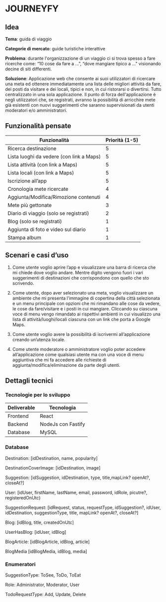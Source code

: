 # JOURNEYFY  

## Idea 

**Tema**: guida di viaggio 

**Categorie di mercato**: guide turistiche interattive 

**Problema**: durante l'organizzazione di un viaggio ci si trova spesso a fare ricerche come: “10 cose da fare a ...”, “dove mangiare tipico a …" visionando decine di siti differenti. 

**Soluzione**: Applicazione web che consente ai suoi utilizzatori di ricercare una meta ed ottenere immediatamente una lista delle migliori attività da fare, dei posti da visitare e dei locali, tipici e non, in cui ristorarsi o divertirsi. Tutto centralizzato in una sola applicazione. Il punto di forza dell'applicazione è negli utilizzatori che, se registrati, avranno la possibilità di arricchire mete già esistenti con nuovi suggerimenti che saranno supervisionati da utenti moderatori e/o amministratori. 

 

## Funzionalità pensate 
| Funzionalità                                   | Priorità (1-5) |
|------------------------------------------------|----------------|
|      Ricerca destinazione                      |     5          |
|      Lista luoghi da vedere (con link a Maps)  |     5          |
|      Lista attività (con link a Maps)          |     5          |
|      Lista locali (con link a Maps)            |     5          |
|      Iscrizione all’app                        |     5          |
|      Cronologia mete ricercate                 |     4          |
|      Aggiunta/Modifica/Rimozione contenuti     |     4          |
|      Mete più gettonate                        |     3          |
|      Diario di viaggio (solo se registrati)    |     2          |
|      Blog (solo se registrati)                 |     1          |
|      Aggiunta di foto e video sul diario       |     1          |
|      Stampa album                              |     1          |

 

## Scenari e casi d’uso 
1. Come utente voglio aprire l’app e visualizzare una barra di ricerca che mi chiede dove voglio andare. Mentre digito vengono fuori i vari suggerimenti di destinazioni che corrispondono con quello che sto scrivendo. 

1. Come utente, dopo aver selezionato una meta, voglio visualizzare un ambiente che mi presenta l’immagine di copertina della città selezionata e un menu principale con opzioni che mi rimandano alle cose da vedere, le cose da fare/visitare e i posti in cui mangiare. Cliccando su ciascuna voce di menu vengo rimandato ai rispettivi ambienti in cui visualizzo una lista di attività/luoghi/locali ciascuna con un link che porta a Google Maps.  

1. Come utente voglio avere la possibilità di iscrivermi all’applicazione creando un’utenza locale. 

1. Come utente moderatore o amministratore voglio poter accedere all’applicazione come qualsiasi utente ma con una voce di menu aggiuntiva che mi fa accedere alle richieste di aggiunta/modifica/eliminazione da parte degli utenti. 

## Dettagli tecnici 

### Tecnologie per lo sviluppo 
| Deliverable| Tecnologia         |
|------------|--------------------|
| Frontend   | React              |
| Backend    | NodeJs con Fastify |
| Database   | MySQL              |
 

### Database 

Destination: [idDestination<number>, name<string>, popularity<number>] 

DestinationCoverImage: [idDestination<number>, image<blob>] 

Suggestion: [idSuggestion<number>, idDestination<number>, type<number>, title<string>,mapLink?<string> openAt?<string>, closeAt?<string>] 

User: [idUser<guid>, firstName<string>, lastName<string>, email<string>, password<hash>, idRole<number>, picutre?<string>, registeredOnUtc<datetime>) 

SuggestionRequest: [idRequest<guid>, status<number>, requestType<number>, idSuggestion?<number>, idUser<guid>, idDestination<number>, suggestionType<number>, title<string>, mapLink?<string> openAt?<string>, closeAt?<string>] 

Blog: [idBlog<guid>, title<string>, createdOnUtc<datetime>]

UserHasBlog: [idUser<guid>, idBlog<guid>] 

BlogArticle: [idBlogArticle<number>, idBlog<guid>, article<string>] 

BlogMedia [idBlogMedia<number>, idBlog<guid>, media<blob>] 



### Enumeratori 

SuggestionType: ToSee, ToDo, ToEat 

Role: Administrator, Moderator, User 

TodoRequestType: Add, Update, Delete 
